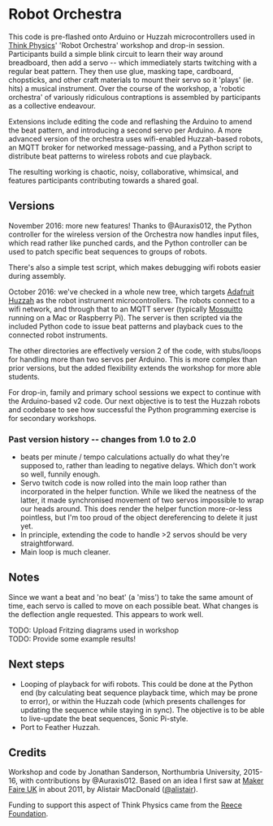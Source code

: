 # Robot Orchestra

This code is pre-flashed onto Arduino or Huzzah microcontrollers used in [Think Physics](http://thinkphysics.org)' 'Robot Orchestra' workshop and drop-in session. Participants build a simple blink circuit to learn their way around breadboard, then add a servo -- which immediately starts twitching with a regular beat pattern. They then use glue, masking tape, cardboard, chopsticks, and other craft materials to mount their servo so it 'plays' (ie. hits) a musical instrument. Over the course of the workshop, a 'robotic orchestra' of variously ridiculous contraptions is assembled by participants as a collective endeavour.

Extensions include editing the code and reflashing the Arduino to amend the beat pattern, and introducing a second servo per Arduino. A more advanced version of the orchestra uses wifi-enabled Huzzah-based robots, an MQTT broker for networked message-passing, and a Python script to distribute beat patterns to wireless robots and cue playback.

The resulting working is chaotic, noisy, collaborative, whimsical, and features participants contributing towards a shared goal.

## Versions

November 2016: more new features! Thanks to @Auraxis012, the Python controller for the wireless version of the Orchestra now handles input files, which read rather like punched cards, and the Python controller can be used to patch specific beat sequences to groups of robots.

There's also a simple test script, which makes debugging wifi robots easier during assembly.

October 2016: we've checked in a whole new tree, which targets [Adafruit Huzzah](https://learn.adafruit.com/adafruit-huzzah-esp8266-breakout/overview) as the robot instrument microcontrollers. The robots connect to a wifi network, and through that to an MQTT server (typically [Mosquitto](https://mosquitto.org) running on a Mac or Raspberry Pi). The server is then scripted via the included Python code to issue beat patterns and playback cues to the connected robot instruments.

The other directories are effectively version 2 of the code, with stubs/loops for handling more than two servos per Arduino. This is more complex than prior versions, but the added flexibility extends the workshop for more able students.

For drop-in, family and primary school sessions we expect to continue with the Arduino-based v2 code. Our next objective is to test the Huzzah robots and codebase to see how successful the Python programming exercise is for secondary workshops.

### Past version history -- changes from 1.0 to 2.0

* beats per minute / tempo calculations actually do what they're supposed to, rather than leading to negative delays. Which don't work so well, funnily enough.
* Servo twitch code is now rolled into the main loop rather than incorporated in the helper function. While we liked the neatness of the latter, it made synchronised movement of two servos impossible to wrap our heads around. This does render the helper function more-or-less pointless, but I'm too proud of the object dereferencing to delete it just yet.
* In principle, extending the code to handle >2 servos should be very straightforward.
* Main loop is much cleaner.

## Notes

Since we want a beat and 'no beat' (a 'miss') to take the same amount of time, each servo is called to move on each possible beat. What changes is the deflection angle requested. This appears to work well.

TODO: Upload Fritzing diagrams used in workshop  
TODO: Provide some example results!

## Next steps

* Looping of playback for wifi robots. This could be done at the Python end (by calculating beat sequence playback time, which may be prone to error), or within the Huzzah code (which presents challenges for updating the sequence while staying in sync). The objective is to be able to live-update the beat sequences, Sonic Pi-style.
* Port to Feather Huzzah.

## Credits

Workshop and code by Jonathan Sanderson, Northumbria University, 2015-16, with contributions by @Auraxis012. Based on an idea I first saw at [Maker Faire UK](http://www.makerfaireuk.com) in about 2011, by Alistair MacDonald ([@alistair](https://twitter.com/alistair)).

Funding to support this aspect of Think Physics came from the [Reece Foundation](http://www.reece-foundation.org "Reece Foundation | Supporting engineering in the region").
